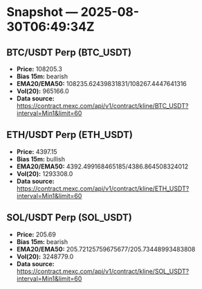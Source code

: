 # Snapshot — 2025-08-30T06:49:34Z

## BTC/USDT Perp (BTC_USDT)
- **Price:** 108205.3
- **Bias 15m:** bearish
- **EMA20/EMA50:** 108235.62439831831/108267.4447641316
- **Vol(20):** 965166.0
- **Data source:** https://contract.mexc.com/api/v1/contract/kline/BTC_USDT?interval=Min1&limit=60

## ETH/USDT Perp (ETH_USDT)
- **Price:** 4397.15
- **Bias 15m:** bullish
- **EMA20/EMA50:** 4392.499168465185/4386.864508324012
- **Vol(20):** 1293308.0
- **Data source:** https://contract.mexc.com/api/v1/contract/kline/ETH_USDT?interval=Min1&limit=60

## SOL/USDT Perp (SOL_USDT)
- **Price:** 205.69
- **Bias 15m:** bearish
- **EMA20/EMA50:** 205.72125759675677/205.73448993483808
- **Vol(20):** 3248779.0
- **Data source:** https://contract.mexc.com/api/v1/contract/kline/SOL_USDT?interval=Min1&limit=60
